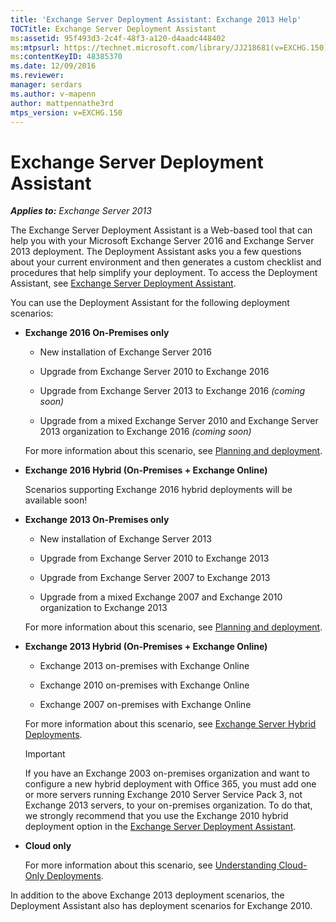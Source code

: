 ```yaml
---
title: 'Exchange Server Deployment Assistant: Exchange 2013 Help'
TOCTitle: Exchange Server Deployment Assistant
ms:assetid: 95f493d3-2c4f-48f3-a120-d4aadc448402
ms:mtpsurl: https://technet.microsoft.com/library/JJ218681(v=EXCHG.150)
ms:contentKeyID: 48385370
ms.date: 12/09/2016
ms.reviewer: 
manager: serdars
ms.author: v-mapenn
author: mattpennathe3rd
mtps_version: v=EXCHG.150
---
```


# Exchange Server Deployment Assistant

_**Applies to:** Exchange Server 2013_

The Exchange Server Deployment Assistant is a Web-based tool that can help you with your Microsoft Exchange Server 2016 and Exchange Server 2013 deployment. The Deployment Assistant asks you a few questions about your current environment and then generates a custom checklist and procedures that help simplify your deployment. To access the Deployment Assistant, see [Exchange Server Deployment Assistant](https://go.microsoft.com/fwlink/p/?linkid=277105).

You can use the Deployment Assistant for the following deployment scenarios:

  - **Exchange 2016 On-Premises only**

      - New installation of Exchange Server 2016

      - Upgrade from Exchange Server 2010 to Exchange 2016

      - Upgrade from Exchange Server 2013 to Exchange 2016 *(coming soon)*

      - Upgrade from a mixed Exchange Server 2010 and Exchange Server 2013 organization to Exchange 2016 *(coming soon)*

    For more information about this scenario, see [Planning and deployment](planning-and-deployment-for-exchange-2013-installation-instructions.md).

  - **Exchange 2016 Hybrid (On-Premises + Exchange Online)**

    Scenarios supporting Exchange 2016 hybrid deployments will be available soon\!

  - **Exchange 2013 On-Premises only**

      - New installation of Exchange Server 2013

      - Upgrade from Exchange Server 2010 to Exchange 2013

      - Upgrade from Exchange Server 2007 to Exchange 2013

      - Upgrade from a mixed Exchange 2007 and Exchange 2010 organization to Exchange 2013

    For more information about this scenario, see [Planning and deployment](planning-and-deployment-for-exchange-2013-installation-instructions.md).

  - **Exchange 2013 Hybrid (On-Premises + Exchange Online)**

      - Exchange 2013 on-premises with Exchange Online

      - Exchange 2010 on-premises with Exchange Online

      - Exchange 2007 on-premises with Exchange Online

    For more information about this scenario, see [Exchange Server Hybrid Deployments](https://technet.microsoft.com/library/jj200581\(v=exchg.150\)).

    > [!IMPORTANT]
    > If you have an Exchange 2003 on-premises organization and want to configure a new hybrid deployment with Office 365, you must add one or more servers running Exchange 2010 Server Service Pack 3, not Exchange 2013 servers, to your on-premises organization. To do that, we strongly recommend that you use the Exchange 2010 hybrid deployment option in the <A href="https://technet.microsoft.com/exdeploy2010">Exchange Server Deployment Assistant</A>.

  - **Cloud only**

    For more information about this scenario, see [Understanding Cloud-Only Deployments](https://technet.microsoft.com/library/jj938005\(v=exchg.150\)).

In addition to the above Exchange 2013 deployment scenarios, the Deployment Assistant also has deployment scenarios for Exchange 2010.
